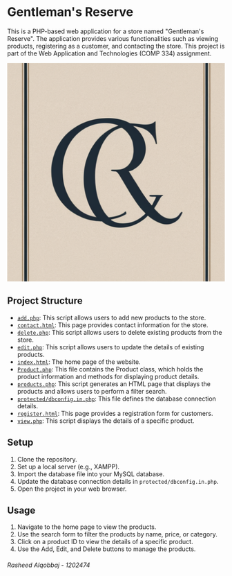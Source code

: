 # Gentleman's Reserve

This is a PHP-based web application for a store named "Gentleman's Reserve". The application provides various functionalities such as viewing products, registering as a customer, and contacting the store. This project is part of the Web Application and Technologies (COMP 334) assignment.

![Logo](images/logo.png)

## Project Structure

- [`add.php`](add.php): This script allows users to add new products to the store.
- [`contact.html`](contact.html): This page provides contact information for the store.
- [`delete.php`](delete.php): This script allows users to delete existing products from the store.
- [`edit.php`](edit.php): This script allows users to update the details of existing products.
- [`index.html`](index.html): The home page of the website.
- [`Product.php`](Product.php): This file contains the Product class, which holds the product information and methods for displaying product details.
- [`products.php`](products.php): This script generates an HTML page that displays the products and allows users to perform a filter search.
- [`protected/dbconfig.in.php`](protected/dbconfig.in.php): This file defines the database connection details.
- [`register.html`](register.html): This page provides a registration form for customers.
- [`view.php`](view.php): This script displays the details of a specific product.

## Setup

1. Clone the repository.
2. Set up a local server (e.g., XAMPP).
3. Import the database file into your MySQL database.
4. Update the database connection details in `protected/dbconfig.in.php`.
5. Open the project in your web browser.

## Usage

1. Navigate to the home page to view the products.
2. Use the search form to filter the products by name, price, or category.
3. Click on a product ID to view the details of a specific product.
4. Use the Add, Edit, and Delete buttons to manage the products.

###### Rasheed Alqobbaj - 1202474
